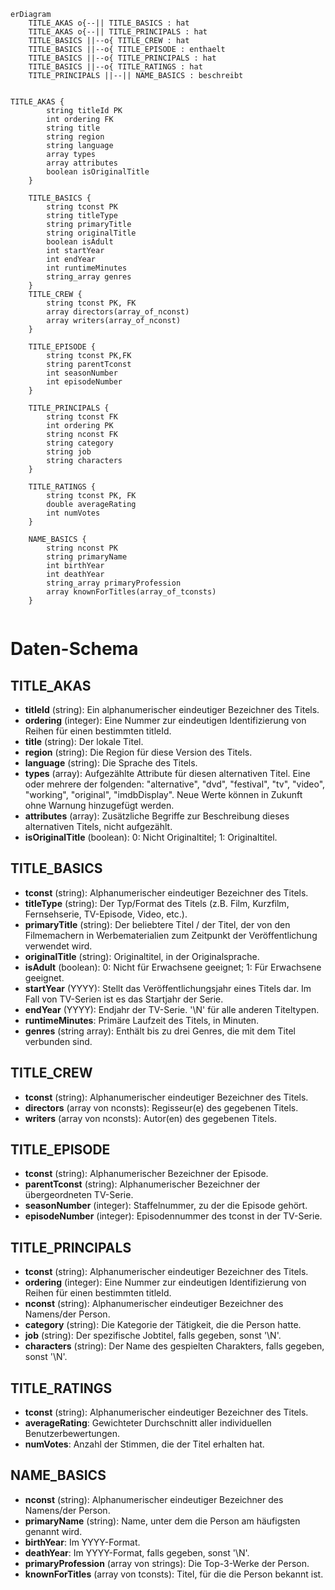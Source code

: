 ```mermaid
erDiagram
    TITLE_AKAS o{--|| TITLE_BASICS : hat
    TITLE_AKAS o{--|| TITLE_PRINCIPALS : hat
    TITLE_BASICS ||--o{ TITLE_CREW : hat
    TITLE_BASICS ||--o{ TITLE_EPISODE : enthaelt
    TITLE_BASICS ||--o{ TITLE_PRINCIPALS : hat
    TITLE_BASICS ||--o{ TITLE_RATINGS : hat
    TITLE_PRINCIPALS ||--|| NAME_BASICS : beschreibt
    
    
TITLE_AKAS {
        string titleId PK
        int ordering FK
        string title 
        string region
        string language
        array types
        array attributes 
        boolean isOriginalTitle
    }
    
    TITLE_BASICS {
        string tconst PK
        string titleType
        string primaryTitle
        string originalTitle
        boolean isAdult
        int startYear
        int endYear
        int runtimeMinutes
        string_array genres 
    }
    TITLE_CREW {
        string tconst PK, FK
        array directors(array_of_nconst)
        array writers(array_of_nconst)
    }

    TITLE_EPISODE {
        string tconst PK,FK
        string parentTconst 
        int seasonNumber
        int episodeNumber 
    }

    TITLE_PRINCIPALS {
        string tconst FK  
        int ordering PK
        string nconst FK
        string category
        string job
        string characters 
    }

    TITLE_RATINGS {
        string tconst PK, FK 
        double averageRating   
        int numVotes 
    }

    NAME_BASICS {
        string nconst PK
        string primaryName   
        int birthYear
        int deathYear
        string_array primaryProfession 
        array knownForTitles(array_of_tconsts)
    }


```


# Daten-Schema

## TITLE_AKAS
- **titleId** (string): Ein alphanumerischer eindeutiger Bezeichner des Titels.
- **ordering** (integer): Eine Nummer zur eindeutigen Identifizierung von Reihen für einen bestimmten titleId.
- **title** (string): Der lokale Titel.
- **region** (string): Die Region für diese Version des Titels.
- **language** (string): Die Sprache des Titels.
- **types** (array): Aufgezählte Attribute für diesen alternativen Titel. Eine oder mehrere der folgenden: "alternative", "dvd", "festival", "tv", "video", "working", "original", "imdbDisplay". Neue Werte können in Zukunft ohne Warnung hinzugefügt werden.
- **attributes** (array): Zusätzliche Begriffe zur Beschreibung dieses alternativen Titels, nicht aufgezählt.
- **isOriginalTitle** (boolean): 0: Nicht Originaltitel; 1: Originaltitel.

## TITLE_BASICS
- **tconst** (string): Alphanumerischer eindeutiger Bezeichner des Titels.
- **titleType** (string): Der Typ/Format des Titels (z.B. Film, Kurzfilm, Fernsehserie, TV-Episode, Video, etc.).
- **primaryTitle** (string): Der beliebtere Titel / der Titel, der von den Filmemachern in Werbematerialien zum Zeitpunkt der Veröffentlichung verwendet wird.
- **originalTitle** (string): Originaltitel, in der Originalsprache.
- **isAdult** (boolean): 0: Nicht für Erwachsene geeignet; 1: Für Erwachsene geeignet.
- **startYear** (YYYY): Stellt das Veröffentlichungsjahr eines Titels dar. Im Fall von TV-Serien ist es das Startjahr der Serie.
- **endYear** (YYYY): Endjahr der TV-Serie. '\N' für alle anderen Titeltypen.
- **runtimeMinutes**: Primäre Laufzeit des Titels, in Minuten.
- **genres** (string array): Enthält bis zu drei Genres, die mit dem Titel verbunden sind.

## TITLE_CREW
- **tconst** (string): Alphanumerischer eindeutiger Bezeichner des Titels.
- **directors** (array von nconsts): Regisseur(e) des gegebenen Titels.
- **writers** (array von nconsts): Autor(en) des gegebenen Titels.

## TITLE_EPISODE
- **tconst** (string): Alphanumerischer Bezeichner der Episode.
- **parentTconst** (string): Alphanumerischer Bezeichner der übergeordneten TV-Serie.
- **seasonNumber** (integer): Staffelnummer, zu der die Episode gehört.
- **episodeNumber** (integer): Episodennummer des tconst in der TV-Serie.

## TITLE_PRINCIPALS
- **tconst** (string): Alphanumerischer eindeutiger Bezeichner des Titels.
- **ordering** (integer): Eine Nummer zur eindeutigen Identifizierung von Reihen für einen bestimmten titleId.
- **nconst** (string): Alphanumerischer eindeutiger Bezeichner des Namens/der Person.
- **category** (string): Die Kategorie der Tätigkeit, die die Person hatte.
- **job** (string): Der spezifische Jobtitel, falls gegeben, sonst '\N'.
- **characters** (string): Der Name des gespielten Charakters, falls gegeben, sonst '\N'.

## TITLE_RATINGS
- **tconst** (string): Alphanumerischer eindeutiger Bezeichner des Titels.
- **averageRating**: Gewichteter Durchschnitt aller individuellen Benutzerbewertungen.
- **numVotes**: Anzahl der Stimmen, die der Titel erhalten hat.

## NAME_BASICS
- **nconst** (string): Alphanumerischer eindeutiger Bezeichner des Namens/der Person.
- **primaryName** (string): Name, unter dem die Person am häufigsten genannt wird.
- **birthYear**: Im YYYY-Format.
- **deathYear**: Im YYYY-Format, falls gegeben, sonst '\N'.
- **primaryProfession** (array von strings): Die Top-3-Werke der Person.
- **knownForTitles** (array von tconsts): Titel, für die die Person bekannt ist.

